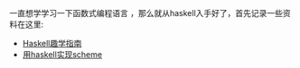 ﻿<!--{layout:default title:开始学习haskell}-->
一直想学学习一下函数式编程语言 ，那么就从haskell入手好了，首先记录一些资料在这里:

* [Haskell趣学指南](http://fleurer-lee.com/lyah/introduction.htm)
* [用haskell实现scheme](http://en.wikibooks.org/wiki/Write_Yourself_a_Scheme_in_48_Hours)